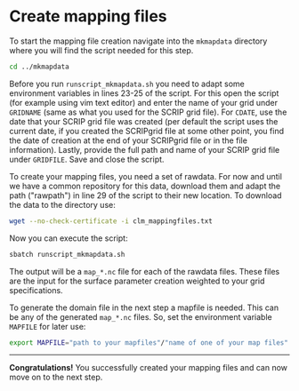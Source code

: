 # Create mapping files

To start the mapping file creation navigate into the `mkmapdata` directory where you will find the script needed for this step.

```sh
cd ../mkmapdata
```

Before you run `runscript_mkmapdata.sh` you need to adapt some environment variables in lines 23-25 of the script. For this open the script (for example using vim text editor) and enter the name of your grid under `GRIDNAME` (same as what you used for the SCRIP grid file). For `CDATE`, use the date that your SCRIP grid file was created (per default the script uses the current date, if you created the SCRIPgrid file at some other point, you find the date of creation at the end of your SCRIPgrid file or in the file information). Lastly, provide the full path and name of your SCRIP grid file under `GRIDFILE`. Save and close the script.

To create your mapping files, you need a set of rawdata. For now and until we have a common repository for this data, download them and adapt the path ("rawpath") in line 29 of the script to their new location. To download the data to the directory use:

```sh
wget --no-check-certificate -i clm_mappingfiles.txt
```

Now you can execute the script:

```sh
sbatch runscript_mkmapdata.sh
```

The output will be a `map_*.nc` file for each of the rawdata files. These files are the input for the surface parameter creation weighted to your grid specifications.

To generate the domain file in the next step a mapfile is needed. This can be any of the generated `map_*.nc` files. So, set the environment variable `MAPFILE` for later use:

```sh
export MAPFILE="path to your mapfiles"/"name of one of your map files"
```

---

**Congratulations!** You successfully created your mapping files and can now move on to the next step.